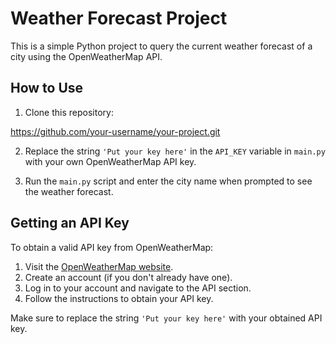 # Weather Forecast Project

This is a simple Python project to query the current weather forecast of a city using the OpenWeatherMap API.

## How to Use

1. Clone this repository:

https://github.com/your-username/your-project.git


2. Replace the string `'Put your key here'` in the `API_KEY` variable in `main.py` with your own OpenWeatherMap API key.

3. Run the `main.py` script and enter the city name when prompted to see the weather forecast.

## Getting an API Key

To obtain a valid API key from OpenWeatherMap:
1. Visit the [OpenWeatherMap website](https://openweathermap.org/).
2. Create an account (if you don't already have one).
3. Log in to your account and navigate to the API section.
4. Follow the instructions to obtain your API key.

Make sure to replace the string `'Put your key here'` with your obtained API key.

